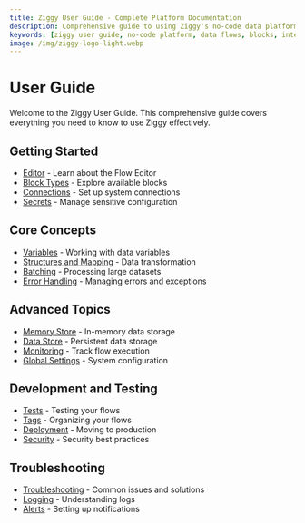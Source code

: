 ```yaml
---
title: Ziggy User Guide - Complete Platform Documentation
description: Comprehensive guide to using Ziggy's no-code data platform. Learn flows, blocks, connections, data integration, and AI search features.
keywords: [ziggy user guide, no-code platform, data flows, blocks, integrations, tutorial, documentation]
image: /img/ziggy-logo-light.webp
---
```


# User Guide

Welcome to the Ziggy User Guide. This comprehensive guide covers everything you need to know to use Ziggy effectively.

## Getting Started

- [Editor](/user-guide/editor) - Learn about the Flow Editor
- [Block Types](/user-guide/block-types) - Explore available blocks
- [Connections](/user-guide/Connections) - Set up system connections
- [Secrets](/user-guide/Secrets) - Manage sensitive configuration

## Core Concepts

- [Variables](/user-guide/Variables) - Working with data variables
- [Structures and Mapping](/user-guide/Structures-and-mapping) - Data transformation
- [Batching](/user-guide/Batching) - Processing large datasets
- [Error Handling](/user-guide/Error-Handling) - Managing errors and exceptions

## Advanced Topics

- [Memory Store](/user-guide/Memory-Store) - In-memory data storage
- [Data Store](/user-guide/Data-Store-section) - Persistent data storage
- [Monitoring](/user-guide/Monitoring) - Track flow execution
- [Global Settings](/user-guide/Global-Settings) - System configuration

## Development and Testing

- [Tests](/user-guide/Tests) - Testing your flows
- [Tags](/user-guide/Tags) - Organizing your flows
- [Deployment](/user-guide/Deployment) - Moving to production
- [Security](/user-guide/Security) - Security best practices

## Troubleshooting

- [Troubleshooting](/user-guide/Troubleshooting) - Common issues and solutions
- [Logging](/user-guide/Logging) - Understanding logs
- [Alerts](/user-guide/Alerts) - Setting up notifications
